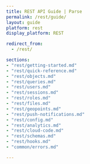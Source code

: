 ```yaml
---
title: REST API Guide | Parse
permalink: /rest/guide/
layout: guide
platform: rest
display_platform: REST

redirect_from:
  - /rest/

sections:
- "rest/getting-started.md"
- "rest/quick-reference.md"
- "rest/objects.md"
- "rest/queries.md"
- "rest/users.md"
- "rest/sessions.md"
- "rest/roles.md"
- "rest/files.md"
- "rest/geopoints.md"
- "rest/push-notifications.md"
- "rest/config.md"
- "rest/analytics.md"
- "rest/cloud-code.md"
- "rest/schemas.md"
- "rest/hooks.md"
- "common/errors.md"

---
```

